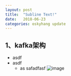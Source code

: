 ```yaml
---
layout: post
title:  "Subline Text!"
date:   2018-06-23 
categories: oskyhang update
---
```




## 1、kafka架构

* asdf
* asdf 
    * as safadfasf
    ![image](http://www.ityouknow.com/assets/images/2018/springboot/new.jpg)

